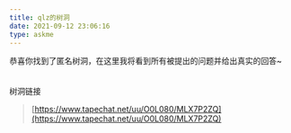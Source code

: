 ```yaml
---
title: qlz的树洞
date: 2021-09-12 23:06:16
type: askme
---
```

恭喜你找到了匿名树洞，在这里我将看到所有被提出的问题并给出真实的回答~\
\
\
树洞链接
> [https://www.tapechat.net/uu/O0L080/MLX7P2ZQ](https://www.tapechat.net/uu/O0L080/MLX7P2ZQ)